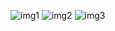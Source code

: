 ![img1](https://user-images.githubusercontent.com/76612512/157061311-63b8f16d-fa5e-4103-aa29-86c541e5149e.PNG)
![img2](https://user-images.githubusercontent.com/76612512/157061331-9f585dca-1a13-47ec-aed8-6be5c7d4d1b0.PNG)
![img3](https://user-images.githubusercontent.com/76612512/157061340-eadb1919-790a-401a-a649-8e38485604d6.PNG)
